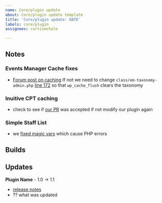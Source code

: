```yaml
---
name: Core/plugin update
about: Core/plugin update template
title: 'Core/plugin update: DATE'
labels: core/plugin
assignees: curtismchale

---
```

## Notes

### Events Manager Cache fixes
   - [Forum post on caching](https://wordpress.org/support/topic/redis-caching-issue-with-saving-colour-on-event-categories/)
   If not we need to change `class/em-taxonomy-admin.php` [line 172](https://github.com/proudcity/events-manager/blob/d1a0385b5b587ca51f67d98e0e4add919151b16d/classes/em-taxonomy-admin.php#L172) so that `wp_cache_flush` clears the taxonomy

### Inuitive CPT caching
   - check to see if [our PR](https://github.com/hijiriworld/intuitive-custom-post-order/pull/64) was accepted if not modify our plugin again

### Simple Staff List
- we [fixed magic vars](https://github.com/proudcity/simple-staff-list/commit/ac9f49753a87dd6952cc1f86068e1d236d9d15b6) which cause PHP errors

## Builds


## Updates

**Plugin Name** - 1.0 -> 1.1
- [release notes]()
- ?? what was updated
